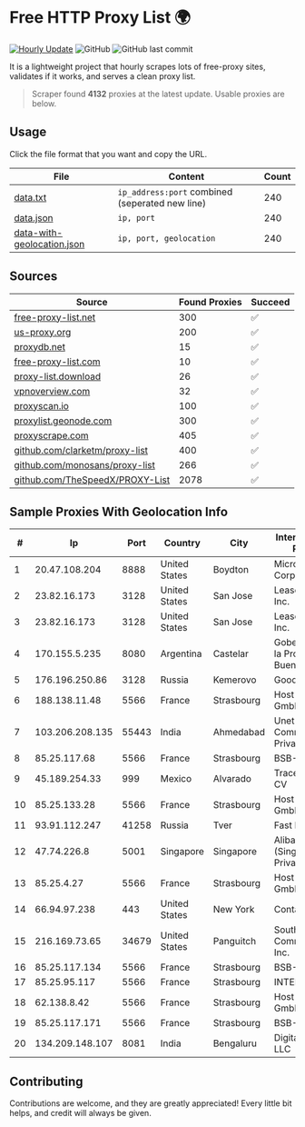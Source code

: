 
# Free HTTP Proxy List 🌍

[![Hourly Update](https://github.com/mertguvencli/http-proxy-list/actions/workflows/main.yml/badge.svg?branch=main)](https://github.com/mertguvencli/http-proxy-list/actions/workflows/main.yml)
![GitHub](https://img.shields.io/github/license/mertguvencli/http-proxy-list)
![GitHub last commit](https://img.shields.io/github/last-commit/mertguvencli/http-proxy-list)

It is a lightweight project that hourly scrapes lots of free-proxy sites, validates if it works, and serves a clean proxy list.


> Scraper found **4132** proxies at the latest update. Usable proxies are below.

## Usage

Click the file format that you want and copy the URL.


|File|Content|Count|
|----|-------|-----|
|[data.txt](https://raw.githubusercontent.com/mertguvencli/http-proxy-list/main/proxy-list/data.txt)|`ip_address:port` combined (seperated new line)|240|
|[data.json](https://raw.githubusercontent.com/mertguvencli/http-proxy-list/main/proxy-list/data.json)|`ip, port`|240|
|[data-with-geolocation.json](https://raw.githubusercontent.com/mertguvencli/http-proxy-list/main/proxy-list/data-with-geolocation.json)|`ip, port, geolocation`|240|

## Sources

|Source|Found Proxies|Succeed|
|------|-------------|-------|
|[free-proxy-list.net](https://free-proxy-list.net)|300|✅|
|[us-proxy.org](https://www.us-proxy.org)|200|✅|
|[proxydb.net](http://proxydb.net)|15|✅|
|[free-proxy-list.com](https://free-proxy-list.com/?page=&port=&type%5B%5D=http&type%5B%5D=https&up_time=0&search=Search)|10|✅|
|[proxy-list.download](https://www.proxy-list.download/HTTP)|26|✅|
|[vpnoverview.com](https://vpnoverview.com/privacy/anonymous-browsing/free-proxy-servers)|32|✅|
|[proxyscan.io](https://www.proxyscan.io)|100|✅|
|[proxylist.geonode.com](https://proxylist.geonode.com/api/proxy-list?limit=300&page=1&sort_by=lastChecked&sort_type=desc&protocols=http,https)|300|✅|
|[proxyscrape.com](https://api.proxyscrape.com/v2/?request=displayproxies&protocol=http&timeout=10000&country=all&ssl=all&anonymity=all)|405|✅|
|[github.com/clarketm/proxy-list](https://raw.githubusercontent.com/clarketm/proxy-list/master/proxy-list-raw.txt)|400|✅|
|[github.com/monosans/proxy-list](https://raw.githubusercontent.com/monosans/proxy-list/main/proxies/http.txt)|266|✅|
|[github.com/TheSpeedX/PROXY-List](https://raw.githubusercontent.com/TheSpeedX/PROXY-List/master/http.txt)|2078|✅|


## Sample Proxies With Geolocation Info

|#|Ip|Port|Country|City|Internet Service Provider|
|-|--|----|-------|----|-------------------------|
|1|20.47.108.204|8888|United States|Boydton|Microsoft Corporation|
|2|23.82.16.173|3128|United States|San Jose|Leaseweb USA, Inc.|
|3|23.82.16.173|3128|United States|San Jose|Leaseweb USA, Inc.|
|4|170.155.5.235|8080|Argentina|Castelar|Gobernacion de la Provincia de Buenos Aires|
|5|176.196.250.86|3128|Russia|Kemerovo|Goodline.info|
|6|188.138.11.48|5566|France|Strasbourg|Host Europe GmbH|
|7|103.206.208.135|55443|India|Ahmedabad|Unet Communication Private Limited|
|8|85.25.117.68|5566|France|Strasbourg|BSB-SERVICE|
|9|45.189.254.33|999|Mexico|Alvarado|Tracered SA De CV|
|10|85.25.133.28|5566|France|Strasbourg|Host Europe GmbH|
|11|93.91.112.247|41258|Russia|Tver|Fast Link Ltd.|
|12|47.74.226.8|5001|Singapore|Singapore|Alibaba Cloud (Singapore) Private Limited|
|13|85.25.4.27|5566|France|Strasbourg|Host Europe GmbH|
|14|66.94.97.238|443|United States|New York|Contabo Inc.|
|15|216.169.73.65|34679|United States|Panguitch|South Central Communications, Inc.|
|16|85.25.117.134|5566|France|Strasbourg|BSB-SERVICE|
|17|85.25.95.117|5566|France|Strasbourg|INTERGENIA|
|18|62.138.8.42|5566|France|Strasbourg|Host Europe GmbH|
|19|85.25.117.171|5566|France|Strasbourg|BSB-SERVICE|
|20|134.209.148.107|8081|India|Bengaluru|DigitalOcean, LLC|



## Contributing

Contributions are welcome, and they are greatly appreciated! Every
little bit helps, and credit will always be given.

